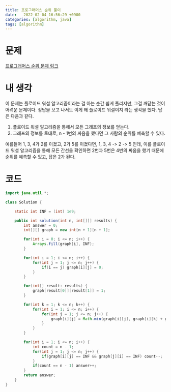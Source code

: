 ```yaml
---
title: 프로그래머스 순위 풀이
date:   2022-02-04 16:56:29 +0900
categories: [algorithm, java]
tags: [algorithm]
---
```


# 문제
[프로그래머스 순위 문제 링크](https://programmers.co.kr/learn/courses/30/lessons/49191)
# 내 생각
이 문제는 플로이드 워셜 알고리즘이라는 걸 아는 순간 쉽게 풀리지만, 그걸 깨닫는 것이 어려운 문제이다.
정답을 보고 나서도 이게 왜 플로이드 워셜이지 라는 생각을 했다. 답은 다음과 같다.
1. 플로이드 워셜 알고리즘을 통해서 모든 그래프의 정보를 얻는다.
2. 그래프의 정보를 토대로, n - 1번의 싸움을 했다면 그 사람의 순위를 예측할 수 있다.

예를들어 1, 3, 4가 2를 이겼고, 2가 5를 이겼다면, 1, 3, 4 -> 2 -> 5 인데, 이를 플로이드 워셜 알고리즘을 통해 모든 간선을 확인하면
2번과 5번은 4번의 싸움을 했기 때문에 순위를 예측할 수 있고, 답은 2가 된다.
# 코드
```java
import java.util.*;

class Solution {

    static int INF = (int) 1e9;

    public int solution(int n, int[][] results) {
        int answer = 0;
        int[][] graph = new int[n + 1][n + 1];

        for(int i = 0; i <= n; i++) {
            Arrays.fill(graph[i], INF);
        }

        for(int i = 1; i <= n; i++) {
            for(int j = 1; j <= n; j++) {
                if(i == j) graph[i][j] = 0;
            }
        }

        for(int[] result: results) {
            graph[result[0]][result[1]] = 1;
        }

        for(int k = 1; k <= n; k++) {
            for(int i = 1; i <= n; i++) {
                for(int j = 1; j <= n; j++) {
                    graph[i][j] = Math.min(graph[i][j], graph[i][k] + graph[k][j]);
                }
            }
        }

        for(int i = 1; i <= n; i++) {
            int count = n - 1;
            for(int j = 1; j <= n; j++) {
                if(graph[i][j] == INF && graph[j][i] == INF) count--;
            }
            if(count == n - 1) answer++;
        }
        return answer;
    }
}
```
